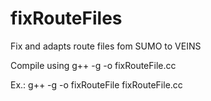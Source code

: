 # fixRouteFiles
Fix and adapts route files fom SUMO to VEINS

Compile using g++ -g -o <yourExecutableName> fixRouteFile.cc 
  
Ex.:
g++ -g -o fixRouteFile fixRouteFile.cc 


